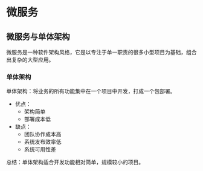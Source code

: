 # 微服务

## 微服务与单体架构

微服务是一种软件架构风格，它是以专注于单一职责的很多小型项目为基础，组合出复杂的大型应用。

### 单体架构

单体架构：将业务的所有功能集中在一个项目中开发，打成一个包部署。

- 优点：
  - 架构简单
  - 部署成本低
- 缺点：
  - 团队协作成本高
  - 系统发布效率低
  - 系统可用性差

总结：单体架构适合开发功能相对简单，规模较小的项目。